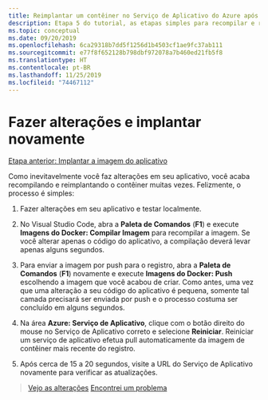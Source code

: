 ```yaml
---
title: Reimplantar um contêiner no Serviço de Aplicativo do Azure após fazer alterações no Visual Studio Code
description: Etapa 5 do tutorial, as etapas simples para recompilar e reimplantar uma imagem de contêiner.
ms.topic: conceptual
ms.date: 09/20/2019
ms.openlocfilehash: 6ca29318b7dd5f1256d1b4503cf1ae9fc37ab111
ms.sourcegitcommit: e77f8f652128b798dbf972078a7b460ed21fb5f8
ms.translationtype: HT
ms.contentlocale: pt-BR
ms.lasthandoff: 11/25/2019
ms.locfileid: "74467112"
---
```

# <a name="make-changes-and-redeploy"></a>Fazer alterações e implantar novamente

[Etapa anterior: Implantar a imagem do aplicativo](tutorial-vscode-docker-node-04.md)

Como inevitavelmente você faz alterações em seu aplicativo, você acaba recompilando e reimplantando o contêiner muitas vezes. Felizmente, o processo é simples:

1. Fazer alterações em seu aplicativo e testar localmente.

1. No Visual Studio Code, abra a **Paleta de Comandos** (**F1**) e execute **Imagens do Docker: Compilar Imagem** para recompilar a imagem. Se você alterar apenas o código do aplicativo, a compilação deverá levar apenas alguns segundos.

1. Para enviar a imagem por push para o registro, abra a **Paleta de Comandos** (**F1**) novamente e execute **Imagens do Docker: Push** escolhendo a imagem que você acabou de criar. Como antes, uma vez que uma alteração a seu código do aplicativo é pequena, somente tal camada precisará ser enviada por push e o processo costuma ser concluído em alguns segundos.

1. Na área **Azure: Serviço de Aplicativo**, clique com o botão direito do mouse no Serviço de Aplicativo correto e selecione **Reiniciar**. Reiniciar um serviço de aplicativo efetua pull automaticamente da imagem de contêiner mais recente do registro.

1. Após cerca de 15 a 20 segundos, visite a URL do Serviço de Aplicativo novamente para verificar as atualizações.

> [Vejo as alterações](tutorial-vscode-docker-node-06.md) [Encontrei um problema](https://www.research.net/r/PWZWZ52?tutorial=node-deployment-docker-extension&step=deploy-changes)
